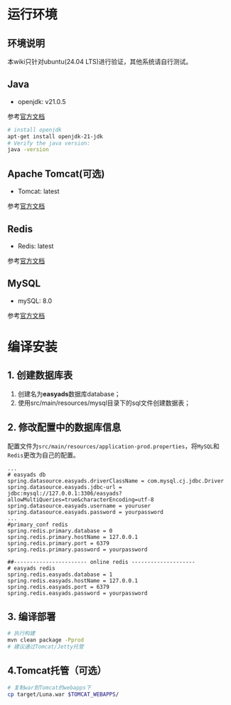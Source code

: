 # 运行环境
## 环境说明
本wiki只针对ubuntu(24.04 LTS)进行验证，其他系统请自行测试。
## Java
- openjdk: v21.0.5

参考[官方文档](https://nodejs.org/en/download/current)
```bash
# install openjdk
apt-get install openjdk-21-jdk
# Verify the java version:
java -version
```
## Apache Tomcat(可选)
- Tomcat: latest

参考[官方文档](https://tomcat.apache.org/download-11.cgi)

## Redis
- Redis: latest

参考[官方文档](https://redis.io/docs/latest/operate/oss_and_stack/install/install-redis/install-redis-on-linux/)
## MySQL
- mySQL: 8.0

参考[官方文档](https://dev.mysql.com/doc/refman/8.0/en/linux-installation-apt-repo.html)

# 编译安装
## 1. 创建数据库表
1. 创建名为**easyads**数据库database；
2. 使用src/main/resources/mysql目录下的sql文件创建数据表；

## 2. 修改配置中的数据库信息
配置文件为`src/main/resources/application-prod.properties`，将`MySQL`和`Redis`更改为自己的配置。
```
...
# easyads db
spring.datasource.easyads.driverClassName = com.mysql.cj.jdbc.Driver
spring.datasource.easyads.jdbc-url = jdbc:mysql://127.0.0.1:3306/easyads?allowMultiQueries=true&characterEncoding=utf-8
spring.datasource.easyads.username = youruser
spring.datasource.easyads.password = yourpassword
...
#primary_conf redis
spring.redis.primary.database = 0
spring.redis.primary.hostName = 127.0.0.1
spring.redis.primary.port = 6379
spring.redis.primary.password = yourpassword

##----------------------- online redis --------------------
# easyads redis
spring.redis.easyads.database = 1
spring.redis.easyads.hostName = 127.0.0.1
spring.redis.easyads.port = 6379
spring.redis.easyads.password = yourpassword
```
## 3. 编译部署
```bash
# 执行构建
mvn clean package -Pprod
# 建议通过Tomcat/Jetty托管
```

## 4.Tomcat托管（可选）
```bash
# 复制war到Tomcat的webapps下
cp target/Luna.war $TOMCAT_WEBAPPS/
```